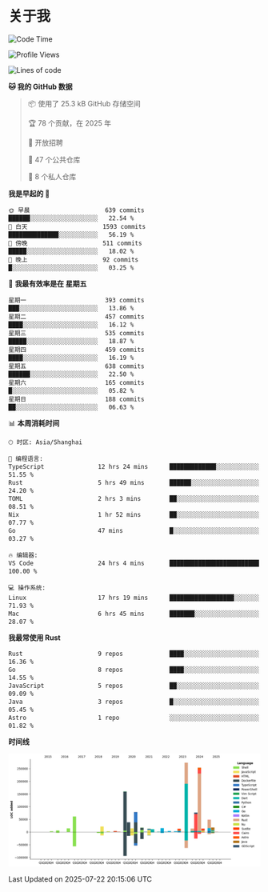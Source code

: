 # 关于我

<!--START_SECTION:waka-->
![Code Time](http://img.shields.io/badge/Code%20Time-3%2C980%20hrs%2032%20mins-blue)

![Profile Views](http://img.shields.io/badge/%E4%B8%AA%E4%BA%BA%E8%B5%84%E6%96%99%E8%A7%82%E7%9C%8B%E6%AC%A1%E6%95%B0-0-blue)

![Lines of code](https://img.shields.io/badge/%E4%BB%8E%E3%80%8CHello%20World%E3%80%8D%E8%B5%B7%E6%88%91%E5%B7%B2%E7%BB%8F%E5%86%99%E4%BA%86-1.2%20million%20%E8%A1%8C%E4%BB%A3%E7%A0%81-blue)

**🐱 我的 GitHub 数据** 

> 📦  使用了 25.3 kB GitHub 存储空间 
 > 
> 🏆 78 个贡献，在 2025 年
 > 
> 💼 开放招聘
 > 
> 📜 47 个公共仓库 
 > 
> 🔑 8 个私人仓库 
 > 
**我是早起的 🐤** 

```text
🌞 早晨                     639 commits         ██████░░░░░░░░░░░░░░░░░░░   22.54 % 
🌆 白天                     1593 commits        ██████████████░░░░░░░░░░░   56.19 % 
🌃 傍晚                     511 commits         █████░░░░░░░░░░░░░░░░░░░░   18.02 % 
🌙 晚上                     92 commits          █░░░░░░░░░░░░░░░░░░░░░░░░   03.25 % 
```
📅 **我最有效率是在 星期五** 

```text
星期一                      393 commits         ███░░░░░░░░░░░░░░░░░░░░░░   13.86 % 
星期二                      457 commits         ████░░░░░░░░░░░░░░░░░░░░░   16.12 % 
星期三                      535 commits         █████░░░░░░░░░░░░░░░░░░░░   18.87 % 
星期四                      459 commits         ████░░░░░░░░░░░░░░░░░░░░░   16.19 % 
星期五                      638 commits         ██████░░░░░░░░░░░░░░░░░░░   22.50 % 
星期六                      165 commits         █░░░░░░░░░░░░░░░░░░░░░░░░   05.82 % 
星期日                      188 commits         ██░░░░░░░░░░░░░░░░░░░░░░░   06.63 % 
```


📊 **本周消耗时间** 

```text
🕑︎ 时区: Asia/Shanghai

💬 编程语言: 
TypeScript               12 hrs 24 mins      █████████████░░░░░░░░░░░░   51.55 % 
Rust                     5 hrs 49 mins       ██████░░░░░░░░░░░░░░░░░░░   24.20 % 
TOML                     2 hrs 3 mins        ██░░░░░░░░░░░░░░░░░░░░░░░   08.51 % 
Nix                      1 hr 52 mins        ██░░░░░░░░░░░░░░░░░░░░░░░   07.77 % 
Go                       47 mins             █░░░░░░░░░░░░░░░░░░░░░░░░   03.27 % 

🔥 编辑器: 
VS Code                  24 hrs 4 mins       █████████████████████████   100.00 % 

💻 操作系统: 
Linux                    17 hrs 19 mins      ██████████████████░░░░░░░   71.93 % 
Mac                      6 hrs 45 mins       ███████░░░░░░░░░░░░░░░░░░   28.07 % 
```

**我最常使用 Rust** 

```text
Rust                     9 repos             ████░░░░░░░░░░░░░░░░░░░░░   16.36 % 
Go                       8 repos             ████░░░░░░░░░░░░░░░░░░░░░   14.55 % 
JavaScript               5 repos             ██░░░░░░░░░░░░░░░░░░░░░░░   09.09 % 
Java                     3 repos             █░░░░░░░░░░░░░░░░░░░░░░░░   05.45 % 
Astro                    1 repo              ░░░░░░░░░░░░░░░░░░░░░░░░░   01.82 % 
```



**时间线**

![Lines of Code chart](https://raw.githubusercontent.com/catusax/catusax/master/assets/bar_graph.png)


 Last Updated on 2025-07-22 20:15:06 UTC
<!--END_SECTION:waka-->
